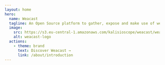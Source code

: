 ```yaml
---
layout: home
hero:
  name: Weacast
  tagline: An Open Source platform to gather, expose and make use of weather forecast data
  image:
    src: https://s3.eu-central-1.amazonaws.com/kalisioscope/weacast/weacast-icon-256x256.png
    alt: weacast-logo
  actions:
    - theme: brand
      text: Discover Weacast →
      link: /about/introduction
---
```


<ClientOnly>
  <HomeFooter />
</ClientOnly>
